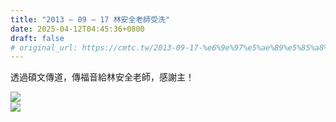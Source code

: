 ```yaml
---
title: "2013 – 09 – 17 林安全老師受洗"
date: 2025-04-12T04:45:36+0800
draft: false
# original_url: https://cmtc.tw/2013-09-17-%e6%9e%97%e5%ae%89%e5%85%a8%e8%80%81%e5%b8%ab%e5%8f%97%e6%b4%97
---
```




透過碩文傳道，傳福音給林安全老師，感謝主！

![](/images/林安全受洗1.jpg)
<br>
![](/images/林安全受洗2.jpg)